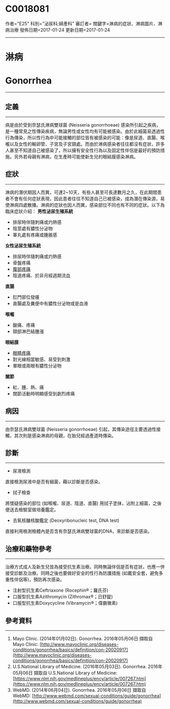# C0018081
作者="E25"
科別="泌尿科;婦產科"
審訂者=
關鍵字=淋病的症狀、淋病圖片、淋病治療
發佈日期=2017-01-24
更新日期=2017-01-24

----------
# 淋病
# Gonorrhea
----------
## 定義
----------

病是由於受到奈瑟氏淋病雙球菌 (Neisseria gonorrhoeae) 感染所引起之疾病，是一種常見之性傳染疾病，無論男性或女性均有可能被感染。由於此細菌易透過性行為傳染，所以性行為中可能接觸的部位皆有被感染的可能：像是尿道、直腸、喉嚨以及女性的輸卵管、子宮及子宮頸處。而由於淋病感染者往往都沒有症狀，許多人甚至不知道自己被感染了，所以擁有安全性行為以及固定性伴侶是最好的預防措施。另外若母親有淋病，在生產時可能使新生兒的眼結膜感染淋病。

## 症狀
----------

淋病的潛伏期因人而異，可達2~10天，有些人甚至可長達數月之久，在此期間患者不會有任何症狀表現，因此患者往往不知道自己已被感染，成為潛在傳染源，易使淋病四處散播。淋病的症狀也因人而異，感染部位不同也有不同的症狀。以下為臨床症狀介紹：
**男性泌尿生殖系統**

- 排尿時伴隨刺痛或灼熱感
- 陰莖處有膿性分泌物
- 睪丸處有疼痛或腫脹感

**女性泌尿生殖系統**

- 排尿時伴隨刺痛或灼熱感
- 骨盤疼痛
- [腹部疼痛](C0000737)
- 陰道疼痛、於非月經週期流血

**直腸**

- 肛門部位發癢
- 直腸處及糞便中有膿性分泌物或是血液

**喉嚨**

- 酸痛、疼痛
- 頸部淋巴結腫漲

**眼結膜**

- [眼睛疼痛](C0151827)
- 對光線相當敏感、易受到刺激
- 單眼或兩眼有膿性分泌物

**關節**

- 紅、腫、熱、痛
- 關節活動時明顯感受到劇烈疼痛
## 病因
----------

由奈瑟氏淋病雙球菌 (Neisseria gonorrhoeae) 引起，其傳染途徑主要透過性接觸，其次則是感染淋病的母親，在胎兒經過產道時傳染。

## 診斷
----------
- 尿液檢測

直接檢測尿液中是否有細菌，藉以診斷是否感染。

- 拭子檢查

將懷疑感染的部位 (如喉嚨、尿道、陰道、直腸) 用拭子塗抹，沾附上細菌，之後便送去檢驗室做培養鑑定。

- 去氧核醣核酸鑑定 (Deoxyribonucleic test, DNA test)

直接利用檢測檢體內是否含有奈瑟氏淋病雙球菌的DNA，來診斷是否感染。

## 治療和藥物參考
----------

治療方式成人及新生兒皆為接受抗生素治療。同時無論伴侶是否有症狀，也應一併接受診斷及治療。同時之後也要做好安全的性行為防護措施 (如戴安全套，避免多重性伴侶等)，預防再次感染。

- 注射型抗生素Ceftriaxone (Rocephin®；羅氏芬)
- 口服型抗生素Azithromycin (Zithromax®；日舒錠)
- 口服型抗生素Doxycycline (Vibramycin®；偉霸黴素)
## 參考資料
----------
1. Mayo Clinic. (2014年01月02日). Gonorrhea. 2016年05月06日 擷取自 Mayo Clinic: [http://www.mayoclinic.org/diseases-conditions/gonorrhea/basics/definition/con-20020917](http://www.mayoclinic.org/diseases-conditions/gonorrhea/basics/definition/con-20020917)
2. U.S.National Library of Medicine. (2016年05月03日). Gonorrhea. 2016年05月06日 擷取自 U.S.National Library of Medicine: [https://www.nlm.nih.gov/medlineplus/ency/article/007267.htm](https://www.nlm.nih.gov/medlineplus/ency/article/007267.htm)
3. WebMD. (2014年06月04日). Gonorrhea. 2016年05月06日 擷取自 WebMD: [http://www.webmd.com/sexual-conditions/guide/gonorrhea](http://www.webmd.com/sexual-conditions/guide/gonorrhea)

